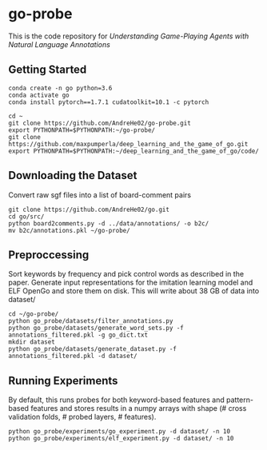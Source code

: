 # go-probe 

This is the code repository for *Understanding Game-Playing Agents with Natural Language Annotations*

## Getting Started

```{bash}
conda create -n go python=3.6
conda activate go
conda install pytorch==1.7.1 cudatoolkit=10.1 -c pytorch

cd ~
git clone https://github.com/AndreHe02/go-probe.git
export PYTHONPATH=$PYTHONPATH:~/go-probe/
git clone https://github.com/maxpumperla/deep_learning_and_the_game_of_go.git
export PYTHONPATH=$PYTHONPATH:~/deep_learning_and_the_game_of_go/code/
```

## Downloading the Dataset
Convert raw sgf files into a list of board-comment pairs
```{bash}
git clone https://github.com/AndreHe02/go.git
cd go/src/
python board2comments.py -d ../data/annotations/ -o b2c/
mv b2c/annotations.pkl ~/go-probe/
```

## Preproccessing
Sort keywords by frequency and pick control words as described in the paper. Generate input representations for the imitation learning model and ELF OpenGo and store them on disk. This will write about 38 GB of data into dataset/
```{bash}
cd ~/go-probe/
python go_probe/datasets/filter_annotations.py
python go_probe/datasets/generate_word_sets.py -f annotations_filtered.pkl -g go_dict.txt
mkdir dataset
python go_probe/datasets/generate_dataset.py -f annotations_filtered.pkl -d dataset/
```

## Running Experiments
By default, this runs probes for both keyword-based features and pattern-based features and stores results in a numpy arrays with shape (# cross validation folds, # probed layers, # features). 
```{bash}
python go_probe/experiments/go_experiment.py -d dataset/ -n 10
python go_probe/experiments/elf_experiment.py -d dataset/ -n 10
```